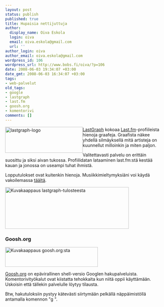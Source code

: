 ```yaml
---
layout: post
status: publish
published: true
title: Hupaisia nettijuttuja
author:
  display_name: Oiva Eskola
  login: oiva
  email: oiva.eskola@gmail.com
  url: ''
author_login: oiva
author_email: oiva.eskola@gmail.com
wordpress_id: 106
wordpress_url: http://www.bobs.fi/oiva/?p=106
date: 2008-06-03 19:34:07 +03:00
date_gmt: 2008-06-03 16:34:07 +03:00
tags:
- web-palvelut
old_tags:
- google
- lastgraph
- last.fm
- goosh.org
- komentorivi
comments: []
---
```

<p><a title="LastGraph" href="http://lastgraph3.aeracode.org/"><img class="alignleft size-full wp-image-108" style="float: left;" title="lastgraph" src="{{ site.baseurl }}/images/2008/06/lastgraph.png" alt="lastgraph-logo" width="251" height="84" /></a><a title="LastGraph" href="http://lastgraph3.aeracode.org/">LastGraph</a> kokoaa <a title="Last.fm -musiikkipalvelu" href="http://last.fm">Last.fm</a>-profiileista hienoja graafeja. Graafista näkee yhdellä silmäyksellä mitä artisteja on kuunnellut milloinkin ja miten paljon.</p>
<p>Valitettavasti palvelu on erittäin suosittu ja siksi aivan tukossa. Profiilidatan lataaminen last.fm:stä kestää kauan ja jonossa on useampi tuhat ihmistä.</p>
<p>Lopputulokset ovat kuitenkin hienoja. Musiikkimieltymyksiäni voi käydä vakoilemassa <a title="Oivan last.fm graafi viime vuodelta" href="http://lastgraph3.aeracode.org/user/bobsony/posters/">täältä</a>.</p>
<p><img class="alignnone size-full wp-image-107" title="lastgraph_oiva" src="{{ site.baseurl }}/images/2008/06/lastgraph_oiva.png" alt="Kuvakaappaus lastgraph-tulosteesta" width="400" height="135" /></p>
<h3>Goosh.org</h3>
<p><a title="Goosh.org Google shell" href="http://goosh.org"><img class="alignleft size-medium wp-image-110" src="{{ site.baseurl }}/images/2008/06/goosh1-300x64.png" alt="Kuvakaappaus goosh.org:sta" width="300" height="64" /></a></p>
<p><a title="Goosh.org Google shell" href="http://goosh.org">Goosh.org</a> on epävirallinen shell-versio Googlen hakupalveluista. Komentorivityökalut ovat kiistatta tehokkaita kun niitä oppii käyttämään. Uskoisin että tällekin palvelulle löytyy tilausta.</p>
<p>Btw, hakutuloksiin pystyy kätevästi siirtymään pelkällä näppäimistöllä antamalla komennon "g <hakutuloksen numero>".</p>
